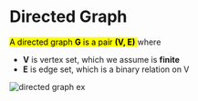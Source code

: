# Directed Graph
<mark>A directed graph **G** is a pair **(V, E)** </mark> where
* **V** is vertex set, which we assume is **finite**
* **E** is edge set, which is a binary relation on V

![directed graph ex](https://github.com/PayThePizzo/DataStrutucures-Algorithms/tree/main/Resources/directgex.png?RAW=TRUE)

